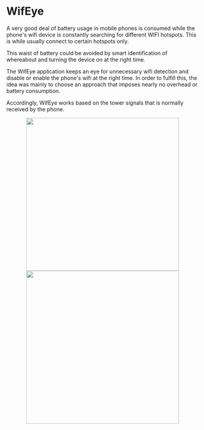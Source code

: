 # WifEye

A very good deal of battery usage in mobile phones is consumed while the phone's wifi device is constantly searching for different WIFI hotspots. This is while usually connect to certain hotspots only. 

This waist of battery could be avoided by smart identification of whereabout and turning the device on at the right time.

The WifEye application keeps an eye for unnecessary wifi detection and disable or enable the phone's wifi at the right time. 
In order to fulfill this, the idea was mainly to choose an approach that imposes nearly no overhead or battery consumption.

Accordingly, WifEye works based on the tower signals that is normally received by the phone.

<p align="center">
  <img src="https://github.com/mahorad/WifEye/blob/master/resources/Screenshot_20170908_landscape.png" width="400">
  <img src="https://github.com/mahorad/WifEye/blob/master/resources/Screenshot_20170908_portrait.png" height="400">
</p>
